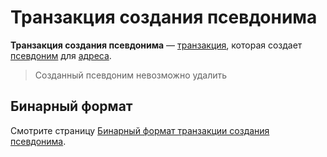 # Транзакция создания псевдонима

**Транзакция создания псевдонима** — [транзакция](/blockchain/transaction.md), которая создает [псевдоним](/blockchain/alias.md) для [адреса](/blockchain/address.md).

> Созданный псевдоним невозможно удалить

## Бинарный формат

Смотрите страницу [Бинарный формат транзакции создания псевдонима](/blockchain/binary-format/transaction-binary-format/alias-transaction-binary-format.md).
